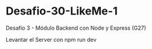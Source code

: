 # Desafio-30-LikeMe-1
Desafío 3 - Módulo Backend con Node y Express (G27)

Levantar el Server con npm run dev
